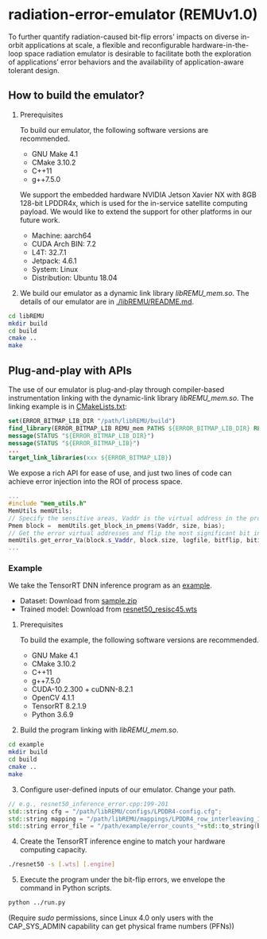# radiation-error-emulator (REMUv1.0)

To further quantify radiation-caused bit-flip errors' impacts on diverse in-orbit applications at scale, a flexible and reconfigurable hardware-in-the-loop space radiation emulator is desirable to facilitate both the exploration of applications’ error behaviors and the availability of application-aware tolerant design.

## How to build the emulator?

1. Prerequisites

   To build our emulator, the following software versions are recommended.
    - GNU Make 4.1
    - CMake 3.10.2
    - C++11
    - g++7.5.0
    
    We support the embedded hardware NVIDIA Jetson Xavier NX with 8GB 128-bit LPDDR4x, which is used for the in-service satellite computing payload.  We would like to extend the support for other platforms in our future work.
    - Machine: aarch64
    - CUDA Arch BIN: 7.2
    - L4T: 32.7.1
    - Jetpack: 4.6.1
    - System: Linux
    - Distribution: Ubuntu 18.04
      
3. We build our emulator as a dynamic link library *libREMU_mem.so*.
The details of our emulator are in [./libREMU/README.md](./libREMU/README.md).

 ```sh
 cd libREMU
 mkdir build
 cd build
 cmake ..
 make
 ```

## Plug-and-play with APIs
The use of our emulator is plug-and-play through compiler-based instrumentation linking with the dynamic-link library *libREMU_mem.so*.
The linking example is in [CMakeLists.txt](./example/CMakeLists.txt):

```cmake
set(ERROR_BITMAP_LIB_DIR "/path/libREMU/build")
find_library(ERROR_BITMAP_LIB REMU_mem PATHS ${ERROR_BITMAP_LIB_DIR} REQUIRED)
message(STATUS "${ERROR_BITMAP_LIB_DIR}")
message(STATUS "${ERROR_BITMAP_LIB}")
...
target_link_libraries(xxx ${ERROR_BITMAP_LIB})
```

We expose a rich API for ease of use, and just two lines of code can achieve error injection into the ROI of process space. 

```cpp
...
#include "mem_utils.h"
MemUtils memUtils;
// Specify the sensitive areas, Vaddr is the virtual address in the process space (i.e., start address of ROI), size is the ROI's size, and bias is the location of the specified area.
Pmem block =  memUtils.get_block_in_pmems(Vaddr, size, bias);
// Get the error virtual addresses and flip the most significant bit in each byte.
memUtils.get_error_Va(block.s_Vaddr, block.size, logfile, bitflip, bitidx, cfg, mapping, errorMap);
...
```
### Example
We take the TensorRT DNN inference program as an [example](./example).
- Dataset: Download from [sample.zip](https://drive.google.com/file/d/1QHEVYMOCAgnGyAfnzhESHlEvuuMktfB_/view?usp=drive_link)
- Trained model: Download from [resnet50_resisc45.wts](https://drive.google.com/file/d/1aeASCls2B8Zk1925b7T10Ay89_3of0ku/view?usp=drive_link)
  
1. Prerequisites
    
    To build the example, the following software versions are recommended.
    - GNU Make 4.1
    - CMake 3.10.2
    - C++11
    - g++7.5.0
    - CUDA-10.2.300 + cuDNN-8.2.1
    - OpenCV 4.1.1
    - TensorRT 8.2.1.9
    - Python 3.6.9


2. Build the program linking with *libREMU_mem.so*.

```sh
cd example
mkdir build
cd build
cmake ..
make
```
3. Configure user-defined inputs of our emulator. Change your path.

```cpp
// e.g., resnet50_inference_error.cpp:199-201
std::string cfg = "/path/libREMU/configs/LPDDR4-config.cfg";
std::string mapping = "/path/libREMU/mappings/LPDDR4_row_interleaving_16.map";
std::string error_file = "/path/example/error_counts_"+std::to_string(bitflip) + ".txt";
```
4. Create the TensorRT inference engine to match your hardware computing capacity.

```sh
./resnet50 -s [.wts] [.engine] 
```
5. Execute the program under the bit-flip errors, we envelope the command in Python scripts.

```sh
python ../run.py
```
 (Require *sudo* permissions, since Linux 4.0 only users with the CAP_SYS_ADMIN capability can get physical frame numbers (PFNs))
